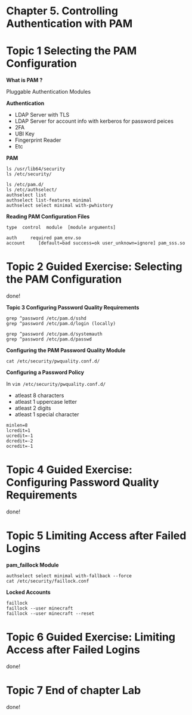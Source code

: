 # Chapter 5. Controlling Authentication with PAM
# Topic 1 Selecting the PAM Configuration

**What is PAM ?**

Pluggable Authentication Modules

 **Authentication**

- LDAP Server with TLS
- LDAP Server for account info with kerberos for password peices
- 2FA
- UBI Key
- Fingerprint Reader
- Etc

**PAM**

```
ls /usr/lib64/security
ls /etc/security/

ls /etc/pam.d/
ls /etc/authselect/
authselect list
authselect list-features minimal
authselect select minimal with-pwhistory
```

**Reading PAM Configuration Files**

```
type  control  module  [module arguments]

auth     required pam_env.so
account     [default=bad success=ok user_unknown=ignore] pam_sss.so
```

# Topic 2 Guided Exercise: Selecting the PAM Configuration
done!

**Topic 3 Configuring Password Quality Requirements**

```
grep ^password /etc/pam.d/sshd
grep ^password /etc/pam.d/login (locally)

grep ^password /etc/pam.d/systemauth 
grep ^password /etc/pam.d/passwd
```

**Configuring the PAM Password Quality Module**

```
cat /etc/security/pwquality.conf.d/
```

**Configuring a Password Policy**

In ```vim /etc/security/pwquality.conf.d/```

- atleast 8 characters
- atleast 1 uppercase letter
- atleast 2 digits
- atleast 1 special character

```
minlen=8
lcredit=1
ucredit=-1
dcredit=-2
ocredit=-1
```

# Topic 4 Guided Exercise: Configuring Password Quality Requirements
done!

# Topic 5 Limiting Access after Failed Logins

**pam_faillock Module**

```
authselect select minimal with-fallback --force
cat /etc/security/faillock.conf
```

**Locked Accounts**

```
faillock
faillock --user minecraft
faillock --user minecraft --reset
```

# Topic 6 Guided Exercise: Limiting Access after Failed Logins
done!

# Topic 7 End of chapter Lab
done!

